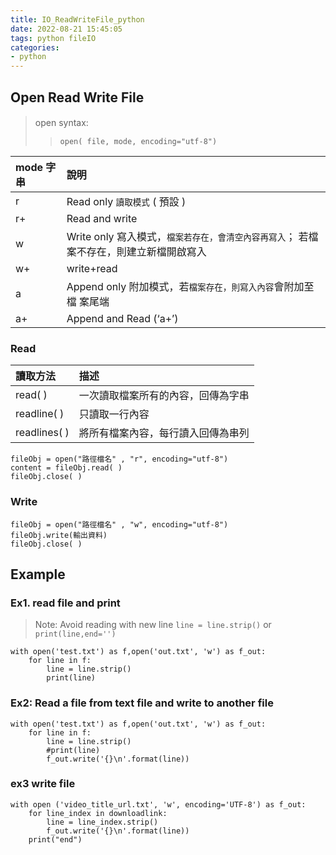 ```yaml
---
title: IO_ReadWriteFile_python
date: 2022-08-21 15:45:05
tags: python fileIO
categories:
- python
---
```


## Open Read Write File
> open syntax:　
>> `open( file, mode, encoding="utf-8")`

|mode 字串	| 說明 |
| :-- | :-- |
|r	|Read only `讀取模式` ( 預設 )|
|r+	|Read and write|
|w	|Write only 寫入模式，`檔案若存在，會清空內容再寫入`； 若檔案不存在，則建立新檔開啟寫入|
|w+	|write+read|
|a　|Append only 附加模式，若`檔案存在，則寫入內容`會附加至檔 案尾端|
|a+ |Append and Read (‘a+’) |
### Read 

|讀取方法	| 描述 |
| :-- | :-- |
|read( )	| 一次讀取檔案所有的內容，回傳為字串|
|readline( ) |	只讀取一行內容|
|readlines( ) |	將所有檔案內容，每行讀入回傳為串列|

```
fileObj = open("路徑檔名" , "r", encoding="utf-8") 
content = fileObj.read( ) 
fileObj.close( )
```

### Write

```
fileObj = open("路徑檔名" , "w", encoding="utf-8")
fileObj.write(輸出資料)
fileObj.close( ) 
```

## Example

### Ex1. read file and print 

> Note: Avoid reading with new line
> `line = line.strip()`
or 
> `print(line,end='')`

```
with open('test.txt') as f,open('out.txt', 'w') as f_out:
    for line in f:
        line = line.strip()
        print(line)

```

### Ex2: Read a file from text file and write to another file

```
with open('test.txt') as f,open('out.txt', 'w') as f_out:
    for line in f:
        line = line.strip()
        #print(line)
        f_out.write('{}\n'.format(line))

```


### ex3 write file
```
with open ('video_title_url.txt', 'w', encoding='UTF-8') as f_out:
    for line_index in downloadlink:
        line = line_index.strip()
        f_out.write('{}\n'.format(line))   
    print("end")

```